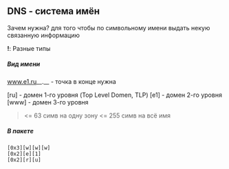 ## DNS - система имён
Зачем нужна? для того чтобы по символьному имени выдать некую связанную информацию

__!__: Разные типы

##### Вид имени
www.e1.ru__.__ - точка в конце нужна

[ru] - домен 1-го уровня (Top Level Domen, TLP)
[e1] - домен 2-го уровня
[www] - домен 3-го уровня

> <= 63 симв на одну зону
> <= 255 симв на всё имя 

##### В пакете
```
[0x3][w][w][w]
[0x2][e][1]
[0x2][r][u]
```
